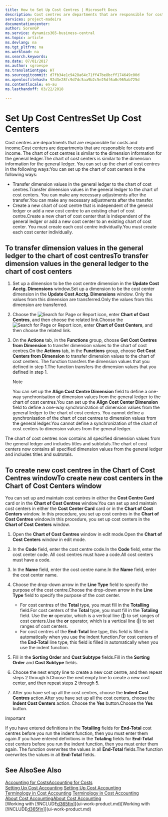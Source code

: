 ```yaml
---
title: How to Set Up Cost Centres | Microsoft Docs
description: Cost centres are departments that are responsible for costs and income. The chart of cost centres is similar to the dimension information for the general ledger.
services: project-madeira
documentationcenter: 
author: SorenGP
ms.service: dynamics365-business-central
ms.topic: article
ms.devlang: na
ms.tgt_pltfrm: na
ms.workload: na
ms.search.keywords: 
ms.date: 07/01/2017
ms.author: sgroespe
ms.translationtype: HT
ms.sourcegitcommit: d7fb34e1c9428a64c71ff47be8bcff174649c00d
ms.openlocfilehash: 92d3e28fc9d7dc5aa9b2c5e25df6a0c965ab725d
ms.contentlocale: en-au
ms.lasthandoff: 03/22/2018

---
```

# <a name="set-up-cost-centers"></a><span data-ttu-id="c6aa4-104">Set Up Cost Centres</span><span class="sxs-lookup"><span data-stu-id="c6aa4-104">Set Up Cost Centers</span></span>
<span data-ttu-id="c6aa4-105">Cost centres are departments that are responsible for costs and income.</span><span class="sxs-lookup"><span data-stu-id="c6aa4-105">Cost centers are departments that are responsible for costs and income.</span></span> <span data-ttu-id="c6aa4-106">The chart of cost centres is similar to the dimension information for the general ledger.</span><span class="sxs-lookup"><span data-stu-id="c6aa4-106">The chart of cost centers is similar to the dimension information for the general ledger.</span></span> <span data-ttu-id="c6aa4-107">You can set up the chart of cost centres in the following ways:</span><span class="sxs-lookup"><span data-stu-id="c6aa4-107">You can set up the chart of cost centers in the following ways:</span></span>  

-   <span data-ttu-id="c6aa4-108">Transfer dimension values in the general ledger to the chart of cost centres.</span><span class="sxs-lookup"><span data-stu-id="c6aa4-108">Transfer dimension values in the general ledger to the chart of cost centers.</span></span> <span data-ttu-id="c6aa4-109">You can make any necessary adjustments after the transfer.</span><span class="sxs-lookup"><span data-stu-id="c6aa4-109">You can make any necessary adjustments after the transfer.</span></span>  
-   <span data-ttu-id="c6aa4-110">Create a new chart of cost centre that is independent of the general ledger or add a new cost centre to an existing chart of cost centre.</span><span class="sxs-lookup"><span data-stu-id="c6aa4-110">Create a new chart of cost center that is independent of the general ledger or add a new cost center to an existing chart of cost center.</span></span> <span data-ttu-id="c6aa4-111">You must create each cost centre individually.</span><span class="sxs-lookup"><span data-stu-id="c6aa4-111">You must create each cost center individually.</span></span>  

## <a name="to-transfer-dimension-values-in-the-general-ledger-to-the-chart-of-cost-centers"></a><span data-ttu-id="c6aa4-112">To transfer dimension values in the general ledger to the chart of cost centres</span><span class="sxs-lookup"><span data-stu-id="c6aa4-112">To transfer dimension values in the general ledger to the chart of cost centers</span></span>  
1.  <span data-ttu-id="c6aa4-113">Set up a dimension to be the cost centre dimension in the **Update Cost Acctg. Dimensions** window.</span><span class="sxs-lookup"><span data-stu-id="c6aa4-113">Set up a dimension to be the cost center dimension in the **Update Cost Acctg. Dimensions** window.</span></span> <span data-ttu-id="c6aa4-114">Only the values from this dimension are transferred.</span><span class="sxs-lookup"><span data-stu-id="c6aa4-114">Only the values from this dimension are transferred.</span></span>  
2.  <span data-ttu-id="c6aa4-115">Choose the ![Search for Page or Report](media/ui-search/search_small.png "Search for Page or Report icon") icon, enter **Chart of Cost Centres**, and then choose the related link.</span><span class="sxs-lookup"><span data-stu-id="c6aa4-115">Choose the ![Search for Page or Report](media/ui-search/search_small.png "Search for Page or Report icon") icon, enter **Chart of Cost Centers**, and then choose the related link.</span></span>  
3.  <span data-ttu-id="c6aa4-116">On the **Actions** tab, in the **Functions** group, choose **Get Cost Centres from Dimension** to transfer dimension values to the chart of cost centres.</span><span class="sxs-lookup"><span data-stu-id="c6aa4-116">On the **Actions** tab, in the **Functions** group, choose **Get Cost Centers from Dimension** to transfer dimension values to the chart of cost centers.</span></span> <span data-ttu-id="c6aa4-117">The function transfers the dimension values that you defined in step 1.</span><span class="sxs-lookup"><span data-stu-id="c6aa4-117">The function transfers the dimension values that you defined in step 1.</span></span>  

    > [!NOTE]  
    >  <span data-ttu-id="c6aa4-118">You can set up the **Align Cost Centre Dimension**  field to define a one-way synchronisation of dimension values from the general ledger to the chart of cost centres.</span><span class="sxs-lookup"><span data-stu-id="c6aa4-118">You can set up the **Align Cost Center Dimension**  field to define a one-way synchronization of dimension values from the general ledger to the chart of cost centers.</span></span> <span data-ttu-id="c6aa4-119">You cannot define a synchronisation of the chart of cost centres to dimension values from the general ledger.</span><span class="sxs-lookup"><span data-stu-id="c6aa4-119">You cannot define a synchronization of the chart of cost centers to dimension values from the general ledger.</span></span>  

<span data-ttu-id="c6aa4-120">The chart of cost centres now contains all specified dimension values from the general ledger and includes titles and subtotals.</span><span class="sxs-lookup"><span data-stu-id="c6aa4-120">The chart of cost centers now contains all specified dimension values from the general ledger and includes titles and subtotals.</span></span>  

## <a name="to-create-new-cost-centers-in-the-chart-of-cost-centers-window"></a><span data-ttu-id="c6aa4-121">To create new cost centres in the Chart of Cost Centres window</span><span class="sxs-lookup"><span data-stu-id="c6aa4-121">To create new cost centers in the Chart of Cost Centers window</span></span>  
<span data-ttu-id="c6aa4-122">You can set up and maintain cost centres in either the **Cost Centre Card** card or in the **Chart of Cost Centres** window.</span><span class="sxs-lookup"><span data-stu-id="c6aa4-122">You can set up and maintain cost centers in either the **Cost Center Card** card or in the **Chart of Cost Centers** window.</span></span> <span data-ttu-id="c6aa4-123">In this procedure, you set up cost centres in the **Chart of Cost Centres** window.</span><span class="sxs-lookup"><span data-stu-id="c6aa4-123">In this procedure, you set up cost centers in the **Chart of Cost Centers** window.</span></span>  

1. <span data-ttu-id="c6aa4-124">Open the **Chart of Cost Centres** window in edit mode.</span><span class="sxs-lookup"><span data-stu-id="c6aa4-124">Open the **Chart of Cost Centers** window in edit mode.</span></span>  
2. <span data-ttu-id="c6aa4-125">In the **Code** field, enter the cost centre code.</span><span class="sxs-lookup"><span data-stu-id="c6aa4-125">In the **Code** field, enter the cost center code.</span></span> <span data-ttu-id="c6aa4-126">All cost centres must have a code.</span><span class="sxs-lookup"><span data-stu-id="c6aa4-126">All cost centers must have a code.</span></span>  
3. <span data-ttu-id="c6aa4-127">In the **Name** field, enter the cost centre name.</span><span class="sxs-lookup"><span data-stu-id="c6aa4-127">In the **Name** field, enter the cost center name.</span></span>  
4. <span data-ttu-id="c6aa4-128">Choose the drop-down arrow in the **Line Type** field to specify the purpose of the cost centre.</span><span class="sxs-lookup"><span data-stu-id="c6aa4-128">Choose the drop-down arrow in the **Line Type** field to specify the purpose of the cost center.</span></span>  

    - <span data-ttu-id="c6aa4-129">For cost centres of the **Total** type, you must fill in the **Totalling** field.</span><span class="sxs-lookup"><span data-stu-id="c6aa4-129">For cost centers of the **Total** type, you must fill in the **Totaling** field.</span></span> <span data-ttu-id="c6aa4-130">Use the **or** operator, which is a vertical line (**&#124;**) to set ranges of cost centers.</span><span class="sxs-lookup"><span data-stu-id="c6aa4-130">Use the **or** operator, which is a vertical line (**&#124;**) to set ranges of cost centers.</span></span>  
    - <span data-ttu-id="c6aa4-131">For cost centres of the **End-Total** line type, this field is filled in automatically when you use the indent function.</span><span class="sxs-lookup"><span data-stu-id="c6aa4-131">For cost centers of the **End-Total** line type, this field is filled in automatically when you use the indent function.</span></span>  
5.  <span data-ttu-id="c6aa4-132">Fill in the **Sorting Order** and **Cost Subtype** fields.</span><span class="sxs-lookup"><span data-stu-id="c6aa4-132">Fill in the **Sorting Order** and **Cost Subtype** fields.</span></span>  
6.  <span data-ttu-id="c6aa4-133">Choose the next empty line to create a new cost centre, and then repeat steps 2 through 5.</span><span class="sxs-lookup"><span data-stu-id="c6aa4-133">Choose the next empty line to create a new cost center, and then repeat steps 2 through 5.</span></span>  
7.  <span data-ttu-id="c6aa4-134">After you have set up all the cost centres, choose the **Indent Cost Centres** action.</span><span class="sxs-lookup"><span data-stu-id="c6aa4-134">After you have set up all the cost centers, choose the **Indent Cost Centers** action.</span></span> <span data-ttu-id="c6aa4-135">Choose the **Yes** button.</span><span class="sxs-lookup"><span data-stu-id="c6aa4-135">Choose the **Yes** button.</span></span>  

> [!IMPORTANT]  
>  <span data-ttu-id="c6aa4-136">If you have entered definitions in the **Totalling** fields for **End-Total** cost centres before you run the indent function, then you must enter them again.</span><span class="sxs-lookup"><span data-stu-id="c6aa4-136">If you have entered definitions in the **Totaling** fields for **End-Total** cost centers before you run the indent function, then you must enter them again.</span></span> <span data-ttu-id="c6aa4-137">The function overwrites the values in all **End-Total** fields.</span><span class="sxs-lookup"><span data-stu-id="c6aa4-137">The function overwrites the values in all **End-Total** fields.</span></span>  

## <a name="see-also"></a><span data-ttu-id="c6aa4-138">See Also</span><span class="sxs-lookup"><span data-stu-id="c6aa4-138">See Also</span></span>  
[<span data-ttu-id="c6aa4-139">Accounting for Costs</span><span class="sxs-lookup"><span data-stu-id="c6aa4-139">Accounting for Costs</span></span>](finance-manage-cost-accounting.md)  
<span data-ttu-id="c6aa4-140">[Setting Up Cost Accounting](finance-set-up-cost-accounting.md) </span><span class="sxs-lookup"><span data-stu-id="c6aa4-140">[Setting Up Cost Accounting](finance-set-up-cost-accounting.md) </span></span>  
<span data-ttu-id="c6aa4-141">[Terminology in Cost Accounting](finance-terminology-in-cost-accounting.md) </span><span class="sxs-lookup"><span data-stu-id="c6aa4-141">[Terminology in Cost Accounting](finance-terminology-in-cost-accounting.md) </span></span>  
[<span data-ttu-id="c6aa4-142">About Cost Accounting</span><span class="sxs-lookup"><span data-stu-id="c6aa4-142">About Cost Accounting</span></span>](finance-about-cost-accounting.md)  
<span data-ttu-id="c6aa4-143">[Working with [!INCLUDE[d365fin](includes/d365fin_md.md)]](ui-work-product.md)</span><span class="sxs-lookup"><span data-stu-id="c6aa4-143">[Working with [!INCLUDE[d365fin](includes/d365fin_md.md)]](ui-work-product.md)</span></span>

